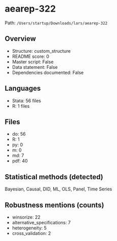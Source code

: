 # aearep-322

Path: `/Users/startup/Downloads/lars/aearep-322`

## Overview
- Structure: custom_structure
- README score: 0
- Master script: False
- Data statement: False
- Dependencies documented: False

## Languages
- Stata: 56 files
- R: 1 files

## Files
- do: 56
- R: 1
- py: 0
- m: 0
- md: 7
- pdf: 40

## Statistical methods (detected)
Bayesian, Causal, DID, ML, OLS, Panel, Time Series

## Robustness mentions (counts)
- winsorize: 22
- alternative_specifications: 7
- heterogeneity: 5
- cross_validation: 2